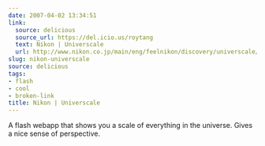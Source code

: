 ```yaml
---
date: 2007-04-02 13:34:51
link:
  source: delicious
  source_url: https://del.icio.us/roytang
  text: Nikon | Universcale
  url: http://www.nikon.co.jp/main/eng/feelnikon/discovery/universcale/index_f.htm
slug: nikon-universcale
source: delicious
tags:
- flash
- cool
- broken-link
title: Nikon | Universcale
---
```


A flash webapp that shows you a scale of everything in the universe. Gives a nice sense of perspective.